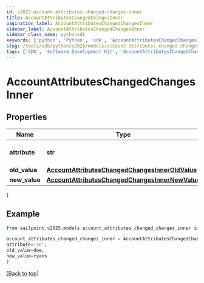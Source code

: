 ```yaml
---
id: v2025-account-attributes-changed-changes-inner
title: AccountAttributesChangedChangesInner
pagination_label: AccountAttributesChangedChangesInner
sidebar_label: AccountAttributesChangedChangesInner
sidebar_class_name: pythonsdk
keywords: ['python', 'Python', 'sdk', 'AccountAttributesChangedChangesInner', 'V2025AccountAttributesChangedChangesInner'] 
slug: /tools/sdk/python/v2025/models/account-attributes-changed-changes-inner
tags: ['SDK', 'Software Development Kit', 'AccountAttributesChangedChangesInner', 'V2025AccountAttributesChangedChangesInner']
---
```


# AccountAttributesChangedChangesInner


## Properties

Name | Type | Description | Notes
------------ | ------------- | ------------- | -------------
**attribute** | **str** | The name of the attribute. | [required]
**old_value** | [**AccountAttributesChangedChangesInnerOldValue**](account-attributes-changed-changes-inner-old-value) |  | [required]
**new_value** | [**AccountAttributesChangedChangesInnerNewValue**](account-attributes-changed-changes-inner-new-value) |  | [required]
}

## Example

```python
from sailpoint.v2025.models.account_attributes_changed_changes_inner import AccountAttributesChangedChangesInner

account_attributes_changed_changes_inner = AccountAttributesChangedChangesInner(
attribute='sn',
old_value=doe,
new_value=ryans
)

```
[[Back to top]](#) 

